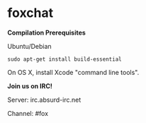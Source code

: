 foxchat
=======

**Compilation Prerequisites**

  Ubuntu/Debian
  
  `sudo apt-get install build-essential`
  
  On OS X, install Xcode "command line tools".

**Join us on IRC!**

Server: irc.absurd-irc.net

Channel: #fox
